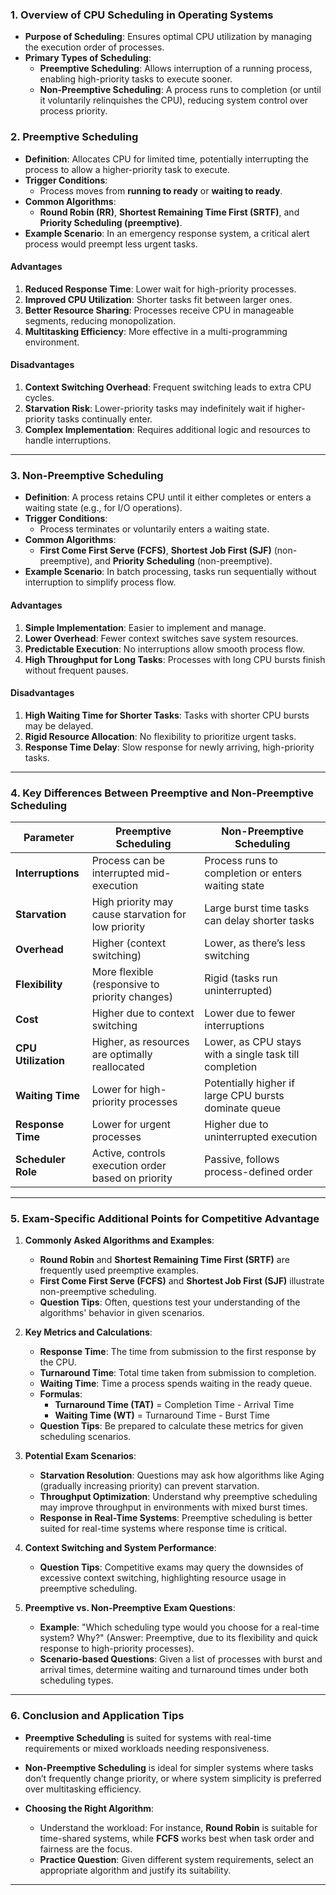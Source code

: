 

### **1. Overview of CPU Scheduling in Operating Systems**
- **Purpose of Scheduling**: Ensures optimal CPU utilization by managing the execution order of processes.
- **Primary Types of Scheduling**: 
  - **Preemptive Scheduling**: Allows interruption of a running process, enabling high-priority tasks to execute sooner.
  - **Non-Preemptive Scheduling**: A process runs to completion (or until it voluntarily relinquishes the CPU), reducing system control over process priority.

### **2. Preemptive Scheduling**
- **Definition**: Allocates CPU for limited time, potentially interrupting the process to allow a higher-priority task to execute.
- **Trigger Conditions**:
  - Process moves from **running to ready** or **waiting to ready**.
- **Common Algorithms**:
  - **Round Robin (RR)**, **Shortest Remaining Time First (SRTF)**, and **Priority Scheduling (preemptive)**.
- **Example Scenario**: In an emergency response system, a critical alert process would preempt less urgent tasks.

#### **Advantages**
1. **Reduced Response Time**: Lower wait for high-priority processes.
2. **Improved CPU Utilization**: Shorter tasks fit between larger ones.
3. **Better Resource Sharing**: Processes receive CPU in manageable segments, reducing monopolization.
4. **Multitasking Efficiency**: More effective in a multi-programming environment.

#### **Disadvantages**
1. **Context Switching Overhead**: Frequent switching leads to extra CPU cycles.
2. **Starvation Risk**: Lower-priority tasks may indefinitely wait if higher-priority tasks continually enter.
3. **Complex Implementation**: Requires additional logic and resources to handle interruptions.

---

### **3. Non-Preemptive Scheduling**
- **Definition**: A process retains CPU until it either completes or enters a waiting state (e.g., for I/O operations).
- **Trigger Conditions**:
  - Process terminates or voluntarily enters a waiting state.
- **Common Algorithms**:
  - **First Come First Serve (FCFS)**, **Shortest Job First (SJF)** (non-preemptive), and **Priority Scheduling** (non-preemptive).
- **Example Scenario**: In batch processing, tasks run sequentially without interruption to simplify process flow.

#### **Advantages**
1. **Simple Implementation**: Easier to implement and manage.
2. **Lower Overhead**: Fewer context switches save system resources.
3. **Predictable Execution**: No interruptions allow smooth process flow.
4. **High Throughput for Long Tasks**: Processes with long CPU bursts finish without frequent pauses.

#### **Disadvantages**
1. **High Waiting Time for Shorter Tasks**: Tasks with shorter CPU bursts may be delayed.
2. **Rigid Resource Allocation**: No flexibility to prioritize urgent tasks.
3. **Response Time Delay**: Slow response for newly arriving, high-priority tasks.

---

### **4. Key Differences Between Preemptive and Non-Preemptive Scheduling**

| Parameter           | **Preemptive Scheduling**                           | **Non-Preemptive Scheduling**                             |
|---------------------|----------------------------------------------------|----------------------------------------------------------|
| **Interruptions**   | Process can be interrupted mid-execution           | Process runs to completion or enters waiting state       |
| **Starvation**      | High priority may cause starvation for low priority| Large burst time tasks can delay shorter tasks           |
| **Overhead**        | Higher (context switching)                         | Lower, as there’s less switching                         |
| **Flexibility**     | More flexible (responsive to priority changes)     | Rigid (tasks run uninterrupted)                          |
| **Cost**            | Higher due to context switching                    | Lower due to fewer interruptions                         |
| **CPU Utilization** | Higher, as resources are optimally reallocated     | Lower, as CPU stays with a single task till completion   |
| **Waiting Time**    | Lower for high-priority processes                  | Potentially higher if large CPU bursts dominate queue    |
| **Response Time**   | Lower for urgent processes                         | Higher due to uninterrupted execution                    |
| **Scheduler Role**  | Active, controls execution order based on priority | Passive, follows process-defined order                   |

---

### **5. Exam-Specific Additional Points for Competitive Advantage**

1. **Commonly Asked Algorithms and Examples**:
   - **Round Robin** and **Shortest Remaining Time First (SRTF)** are frequently used preemptive examples.
   - **First Come First Serve (FCFS)** and **Shortest Job First (SJF)** illustrate non-preemptive scheduling.
   - **Question Tips**: Often, questions test your understanding of the algorithms' behavior in given scenarios.

2. **Key Metrics and Calculations**:
   - **Response Time**: The time from submission to the first response by the CPU.
   - **Turnaround Time**: Total time taken from submission to completion.
   - **Waiting Time**: Time a process spends waiting in the ready queue.
   - **Formulas**:
     - **Turnaround Time (TAT)** = Completion Time - Arrival Time
     - **Waiting Time (WT)** = Turnaround Time - Burst Time
   - **Question Tips**: Be prepared to calculate these metrics for given scheduling scenarios.

3. **Potential Exam Scenarios**:
   - **Starvation Resolution**: Questions may ask how algorithms like Aging (gradually increasing priority) can prevent starvation.
   - **Throughput Optimization**: Understand why preemptive scheduling may improve throughput in environments with mixed burst times.
   - **Response in Real-Time Systems**: Preemptive scheduling is better suited for real-time systems where response time is critical.
  
4. **Context Switching and System Performance**:
   - **Question Tips**: Competitive exams may query the downsides of excessive context switching, highlighting resource usage in preemptive scheduling.

5. **Preemptive vs. Non-Preemptive Exam Questions**:
   - **Example**: "Which scheduling type would you choose for a real-time system? Why?" (Answer: Preemptive, due to its flexibility and quick response to high-priority processes).
   - **Scenario-based Questions**: Given a list of processes with burst and arrival times, determine waiting and turnaround times under both scheduling types.

---

### **6. Conclusion and Application Tips**
- **Preemptive Scheduling** is suited for systems with real-time requirements or mixed workloads needing responsiveness.
- **Non-Preemptive Scheduling** is ideal for simpler systems where tasks don’t frequently change priority, or where system simplicity is preferred over multitasking efficiency.

- **Choosing the Right Algorithm**:
  - Understand the workload: For instance, **Round Robin** is suitable for time-shared systems, while **FCFS** works best when task order and fairness are the focus.
  - **Practice Question**: Given different system requirements, select an appropriate algorithm and justify its suitability.

---
